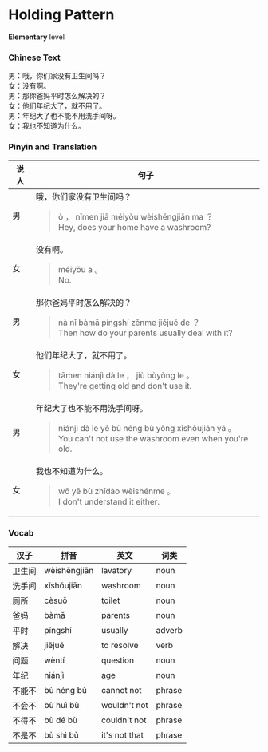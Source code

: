 # Holding Pattern
**Elementary** level
### Chinese Text
男：哦，你们家没有卫生间吗？<br />女：没有啊。<br />男：那你爸妈平时怎么解决的？<br />女：他们年纪大了，就不用了。<br />男：年纪大了也不能不用洗手间呀。<br />女：我也不知道为什么。

### Pinyin and Translation
|说人|句子|
|----|----|
|男|哦，你们家没有卫生间吗？<blockquote>ò ， nǐmen jiā méiyǒu wèishēngjiān ma ？<br />Hey, does your home have a washroom?</blockquote>|
|女|没有啊。<blockquote>méiyǒu a 。<br />No.</blockquote>|
|男|那你爸妈平时怎么解决的？<blockquote>nà nǐ bàmā píngshí zěnme jiějué de ？<br />Then how do your parents usually deal with it?</blockquote>|
|女|他们年纪大了，就不用了。<blockquote>tāmen niánjì dà le ， jiù bùyòng le 。<br />They're getting old and don't use it.</blockquote>|
|男|年纪大了也不能不用洗手间呀。<blockquote>niánjì dà le yě bù néng bù yòng xǐshǒujiān yā 。<br />You can't not use the washroom even when you're old.</blockquote>|
|女|我也不知道为什么。<blockquote>wǒ yě bù zhīdào wèishénme 。<br />I don't understand it either.</blockquote>|
### Vocab
|汉子|拼音|英文|词类|
|----|----|----|----|
|卫生间|wèishēngjiān|lavatory|noun|
|洗手间|xǐshǒujiān|washroom|noun|
|厕所|cèsuǒ|toilet|noun|
|爸妈|bàmā|parents|noun|
|平时|píngshí|usually|adverb|
|解决|jiějué|to resolve|verb|
|问题|wèntí|question|noun|
|年纪|niánjì|age|noun|
|不能不|bù néng bù|cannot not|phrase|
|不会不|bù huì bù|wouldn't not|phrase|
|不得不|bù dé bù|couldn't not|phrase|
|不是不|bù shì bù|it's not that|phrase|